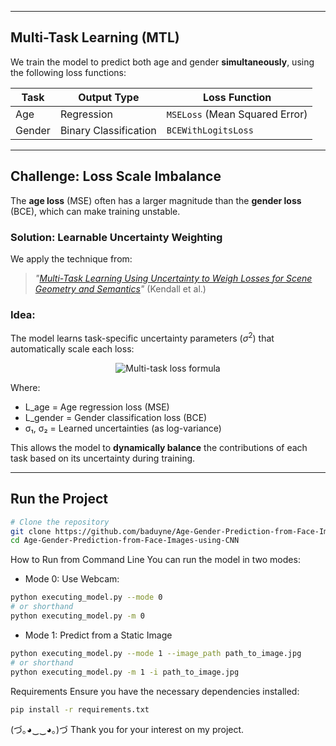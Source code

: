 
---

## Multi-Task Learning (MTL)

We train the model to predict both age and gender **simultaneously**, using the following loss functions:

| Task     | Output Type         | Loss Function           |
|----------|---------------------|--------------------------|
| Age      | Regression           | `MSELoss` (Mean Squared Error) |
| Gender   | Binary Classification| `BCEWithLogitsLoss`     |

---

##  Challenge: Loss Scale Imbalance

The **age loss** (MSE) often has a larger magnitude than the **gender loss** (BCE), which can make training unstable.

###  Solution: Learnable Uncertainty Weighting

We apply the technique from:
> *"[Multi-Task Learning Using Uncertainty to Weigh Losses for Scene Geometry and Semantics](https://arxiv.org/abs/1705.07115)"* (Kendall et al.)

### Idea:
The model learns task-specific uncertainty parameters ($\sigma^2$) that automatically scale each loss:

<div align="center">
  <img src="https://latex.codecogs.com/svg.image?\mathcal{L}_{\text{total}}=\frac{1}{2\sigma_1^2}\mathcal{L}_{\text{age}}&plus;\log\sigma_1&plus;\frac{1}{2\sigma_2^2}\mathcal{L}_{\text{gender}}&plus;\log\sigma_2" title="Multi-task loss formula"/>
</div>

Where:
- L_age = Age regression loss (MSE)
- L_gender = Gender classification loss (BCE)
- σ₁, σ₂ = Learned uncertainties (as log-variance)

This allows the model to **dynamically balance** the contributions of each task based on its uncertainty during training.

---

##  Run the Project

```bash
# Clone the repository
git clone https://github.com/baduyne/Age-Gender-Prediction-from-Face-Images-using-CNN.git
cd Age-Gender-Prediction-from-Face-Images-using-CNN
```
 How to Run from Command Line
You can run the model in two modes:
-  Mode 0: Use Webcam:
```bash
python executing_model.py --mode 0
# or shorthand
python executing_model.py -m 0
```
-  Mode 1: Predict from a Static Image
```bash
python executing_model.py --mode 1 --image_path path_to_image.jpg
# or shorthand
python executing_model.py -m 1 -i path_to_image.jpg
```
 Requirements
Ensure you have the necessary dependencies installed:

```bash
pip install -r requirements.txt
```
(づ｡◕‿‿◕｡)づ  Thank you for your interest on my project.

